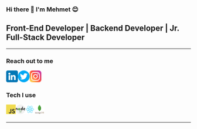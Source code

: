 ### Hi there 👋 I'm Mehmet :blush:

## Front-End Developer | Backend Developer | Jr. Full-Stack Developer

<hr>

### Reach out to me

[<img height="32" width="32" src="https://github.com/MehmetMaytahan/MehmetMaytahan/blob/main/png/linkedin.png" align="left" />](https://www.linkedin.com/in/mehmet-maytahan/)
[<img height="32" width="32" src="https://github.com/MehmetMaytahan/MehmetMaytahan/blob/main/png/twitter.png" align="left" />](https://twitter.com/MehmetMaytahan)
[<img height="32" width="32" src="https://github.com/MehmetMaytahan/MehmetMaytahan/blob/main/png/instagram.png" align="left" />](https://www.instagram.com/mehmet_maytahan/)



<br>
<br>

### Tech I use


<img src="https://github.com/MehmetMaytahan/MehmetMaytahan/blob/main/png/javascript.png" witdh="26" height="26" align="left">

<img src="https://github.com/MehmetMaytahan/MehmetMaytahan/blob/main/png/nodejs.png" witdh="26" height="26" align="left">

<img src="https://github.com/MehmetMaytahan/MehmetMaytahan/blob/main/png/react.png" width="26" height="26" align="left">

<img src="https://github.com/MehmetMaytahan/MehmetMaytahan/blob/main/png/mongodb.png" width="26" height="26" align="left">

<br>
<br>

<hr>


<!-- **MehmetMaytahan/MehmetMaytahan** is a ✨ _special_ ✨ repository because its `README.md` (this file) appears on your GitHub profile.

Here are some ideas to get you started:

- 🔭 I’m currently working on ...
- 🌱 I’m currently learning ...
- 👯 I’m looking to collaborate on ...
- 🤔 I’m looking for help with ...
- 💬 Ask me about ...
- 📫 How to reach me: ...
- 😄 Pronouns: ...
- ⚡ Fun fact: ...
 -->
